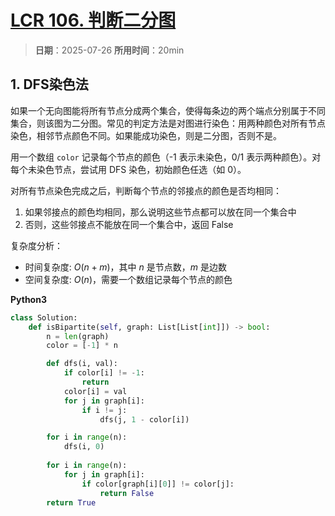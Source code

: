 # [LCR 106. 判断二分图](https://leetcode.cn/problems/vEAB3k/description/)

> **日期**：2025-07-26
> **所用时间**：20min

## 1. DFS染色法

如果一个无向图能将所有节点分成两个集合，使得每条边的两个端点分别属于不同集合，则该图为二分图。常见的判定方法是对图进行染色：用两种颜色对所有节点染色，相邻节点颜色不同。如果能成功染色，则是二分图，否则不是。

用一个数组 `color` 记录每个节点的颜色（-1 表示未染色，0/1 表示两种颜色）。对每个未染色节点，尝试用 DFS 染色，初始颜色任选（如 0）。

对所有节点染色完成之后，判断每个节点的邻接点的颜色是否均相同：

1. 如果邻接点的颜色均相同，那么说明这些节点都可以放在同一个集合中
2. 否则，这些邻接点不能放在同一个集合中，返回 False

复杂度分析：

- 时间复杂度: $O(n+m)$，其中 $n$ 是节点数，$m$ 是边数
- 空间复杂度: $O(n)$，需要一个数组记录每个节点的颜色

**Python3**

```python
class Solution:
    def isBipartite(self, graph: List[List[int]]) -> bool:
        n = len(graph)
        color = [-1] * n

        def dfs(i, val):
            if color[i] != -1:
                return
            color[i] = val
            for j in graph[i]:
                if i != j:
                    dfs(j, 1 - color[i])

        for i in range(n):
            dfs(i, 0)
        
        for i in range(n):
            for j in graph[i]:
                if color[graph[i][0]] != color[j]:
                    return False
        return True
```